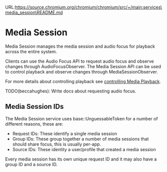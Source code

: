 URL:https://source.chromium.org/chromium/chromium/src/+/main:services\media_session\README.md
# Media Session

Media Session manages the media session and audio focus for playback across the
entire system.

Clients can use the Audio Focus API to request audio focus and observe changes
through AudioFocusObserver. The Media Session API can be used to control
playback and observe changes through MediaSessionObserver.

For more details about controlling playback see [controlling Media Playback](https://chromium.googlesource.com/chromium/src/+/main/services/media_session/controlling_media_playback.md).

TODO(beccahughes): Write docs about requesting audio focus.

## Media Session IDs

The Media Session service uses base::UnguessableToken for a number of different
reasons, these are:

* Request IDs: These identify a single media session
* Group IDs: These group together a number of media sessions that should share
  focus, this is usually per-app.
* Source IDs: These identity a user/profile that created a media session

Every media session has its own unique request ID and it may also have a group
ID and a source ID.
